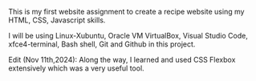 This is my first website assignment to create a recipe website using my HTML, CSS, Javascript skills.

I will be using Linux-Xubuntu, Oracle VM VirtualBox, Visual Studio Code, xfce4-terminal, Bash shell, Git and Github in this project.

Edit (Nov 11th,2024): Along the way, I learned and used CSS Flexbox extensively which was a very useful tool.